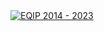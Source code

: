 <div class='tableauPlaceholder' id='viz1715786978081' style='position: relative'><noscript><a href='#'><img alt='EQIP 2014 - 2023 ' src='https:&#47;&#47;public.tableau.com&#47;static&#47;images&#47;EQ&#47;EQIPVisuals&#47;EQIP2014-2023&#47;1_rss.png' style='border: none' /></a></noscript><object class='tableauViz'  style='display:none;'><param name='host_url' value='https%3A%2F%2Fpublic.tableau.com%2F' /> <param name='embed_code_version' value='3' /> <param name='site_root' value='' /><param name='name' value='EQIPVisuals&#47;EQIP2014-2023' /><param name='tabs' value='no' /><param name='toolbar' value='yes' /><param name='static_image' value='https:&#47;&#47;public.tableau.com&#47;static&#47;images&#47;EQ&#47;EQIPVisuals&#47;EQIP2014-2023&#47;1.png' /> <param name='animate_transition' value='yes' /><param name='display_static_image' value='yes' /><param name='display_spinner' value='yes' /><param name='display_overlay' value='yes' /><param name='display_count' value='yes' /><param name='language' value='en-US' /></object></div>                

